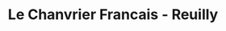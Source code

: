 ---
title: "Le Chanvrier Francais - Reuilly"
url: /paris/le-chanvrier-francais-reuilly/
shop: Hanf
---
